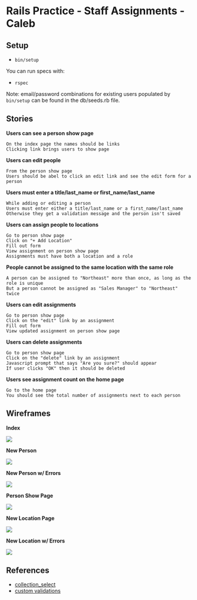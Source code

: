 # Rails Practice - Staff Assignments -Caleb

## Setup

* `bin/setup`

You can run specs with:

* `rspec`

Note: email/password combinations for existing users populated by `bin/setup` can be found in the db/seeds.rb file.

## Stories

**Users can see a person show page**

```
On the index page the names should be links
Clicking link brings users to show page
```

**Users can edit people**

```
From the person show page
Users should be abel to click an edit link and see the edit form for a person
```

**Users must enter a title/last_name or first_name/last_name**

```
While adding or editing a person
Users must enter either a title/last_name or a first_name/last_name
Otherwise they get a validation message and the person isn't saved
```

**Users can assign people to locations**

```
Go to person show page
Click on "+ Add Location"
Fill out form
View assignment on person show page
Assignments must have both a location and a role
```

**People cannot be assigned to the same location with the same role**

```
A person can be assigned to "Northeast" more than once, as long as the role is unique
But a person cannot be assigned as "Sales Manager" to "Northeast" twice
```

**Users can edit assignments**

```
Go to person show page
Click on the "edit" link by an assignment
Fill out form
View updated assignment on person show page
```

**Users can delete assignments**

```
Go to person show page
Click on the "delete" link by an assignment
Javascript prompt that says "Are you sure?" should appear
If user clicks "OK" then it should be deleted
```

**Users see assignment count on the home page**

```
Go to the home page
You should see the total number of assignments next to each person
```

## Wireframes

**Index**

<img src="project/images/01-index.png" />

**New Person**

<img src="project/images/02-new.png" />

**New Person w/ Errors**

<img src="project/images/03-new-with-errors.png" />

**Person Show Page**

<img src="project/images/04-show.png" />

**New Location Page**

<img src="project/images/05-new-location.png" />

**New Location w/ Errors**

<img src="project/images/06-new-location-with-errors.png" />

## References

* [collection_select](http://api.rubyonrails.org/classes/ActionView/Helpers/FormOptionsHelper.html#method-i-collection_select)
* [custom validations](http://guides.rubyonrails.org/active_record_validations.html#custom-methods)
